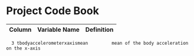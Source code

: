 # Project Code Book


Column | Variable Name                     | Definition
-------|-----------------------------------|-------------------------------------------------------
      3 tbodyaccelerometerxaxismean         mean of the body acceleration on the x-axis
